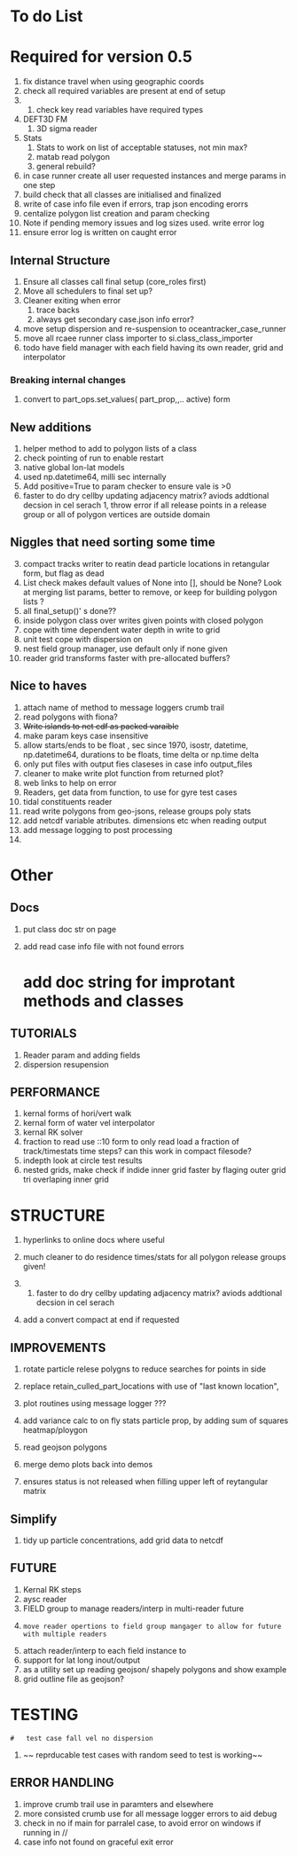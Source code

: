 # To do List

# Required for version 0.5
1. fix distance travel when using geographic coords
1. check all required variables are present at end of setup
2. 1. check key read variables have required types 
1. DEFT3D FM
   1. 3D sigma reader
1. Stats
    1. Stats to work on list of acceptable statuses, not min max?
    1. matab read polygon
    1. general rebuild?
1. in case runner create all user requested instances and merge params in one step
1. build check that all classes are initialised and finalized
1. write of case info file even if errors, trap json encoding erorrs 
2. centalize polygon list creation and param checking 
3. Note if pending  memory issues and log sizes used. write error log
4. ensure error log is written on caught error
  

##  Internal Structure

1. Ensure all classes call final setup (core_roles first) 
2. Move all schedulers to final set up?
1. Cleaner exiting when error
    1. trace backs
    1. always get secondary case.json info error?
1. move setup dispersion and re-suspension to oceantracker_case_runner
1. move all rcaee runner class importer to si.class_class_importer
2.  todo  have field manager with each field having its own reader, grid and interpolator


### Breaking internal changes
1. convert to part_ops.set_values( part_prop,,.. active) form


## New additions

1. helper method to add to  polygon lists of a class
1. check pointing of run to enable restart
1. native global lon-lat  models
1. used np.datetime64, milli sec internally
2. Add positive=True to param checker to ensure vale is >0
2. faster to do dry cellby updating adjacency matrix? aviods addtional decsion in cel serach
1, throw error if all release points in a release group or all of polygon vertices  are outside domain

## Niggles that need sorting some time

3. compact tracks writer to reatin dead particle locations in retangular form, but flag as dead
1. List check makes default values of None into [], should be None? Look at merging list params, better to remove, or keep for building polygon lists ?
1. all final_setup()' s done??
1. inside polygon class over writes given points with closed polygon 
1. cope with time dependent water depth in write to grid
1. unit test cope with dispersion on 
2. nest field group manager, use default only if none given
3.  reader grid transforms faster with pre-allocated buffers?
    
## Nice to haves
1. attach name of method to message loggers crumb trail
1.  read polygons with fiona?
1. ~~Write islands to net cdf as packed varaible~~
1. make param keys case insensitive
1. allow starts/ends to be float , sec since 1970, isostr, datetime, np.datetime64, durations to be floats, time delta or np.time delta
1. only put files with output fies claseses in case info output_files
1. cleaner to make write plot function from returned plot?
2. web links to help on error
1. Readers,  get data from function,  to use for gyre test cases
1. tidal constituents reader
1. read write polygons from geo-jsons, release groups poly stats
1. add netcdf variable atributes. dimensions etc when reading output
1.  add message logging to post processing
2. 

# Other

## Docs

1. put  class doc str on page

1.   add read case info file with not found errors
        #    add doc string for improtant methods and classes

##   TUTORIALS
1.   Reader param and adding fields
1.   dispersion resupension

## PERFORMANCE
1.  kernal forms of hori/vert walk
1.   kernal form of water vel interpolator
1.   kernal RK solver
1.    fraction to read use ::10 form to only read load a fraction of track/timestats time steps? can this work in compact filesode?
1.   indepth look at circle test results
1. nested grids, make check if indide inner grid faster by flaging outer grid tri overlaping inner grid

#   STRUCTURE
1.    hyperlinks to online docs where useful
1.   much cleaner to  do residence times/stats for all polygon release groups given!
2.   1. faster to do dry cellby updating adjacency matrix? aviods addtional decsion in cel serach


1. add a convert compact at end if requested


##   IMPROVEMENTS

1.    rotate particle relese polygns to reduce searches for points in side
1.    replace retain_culled_part_locations with use of "last known location",
1.   plot routines using message logger ???
1.   add variance calc to on fly stats particle prop, by adding sum of squares heatmap/ploygon
1.    read geojson polygons

1.   merge demo plots back into demos
1.  ensures status is not released when filling upper left of reytangular matrix
 
 ##   Simplify
1.   tidy up particle concentrations, add grid data to netcdf

##   FUTURE
1.   Kernal RK steps
1.   aysc reader
1.   FIELD group to manage readers/interp in multi-reader future
1.     move reader opertions to field group mangager to allow for future with multiple readers
1.    attach reader/interp to each  field instance to
1.   support for lat long inout/output
1.    as a utility set up reading geojson/ shapely polygons and show example
1.    grid outline file as geojson?


#   TESTING
    #   test case fall vel no dispersion
1. ~~  reprducable  test cases with random seed to test is working~~

##    ERROR HANDLING
1.   improve crumb trail use in paramters and elsewhere
1.   more consisted crumb use for all message logger errors to aid debug
1.    check in no if main for parralel case, to avoid  error on windows if running in //
1.   case info not found on graceful exit error


